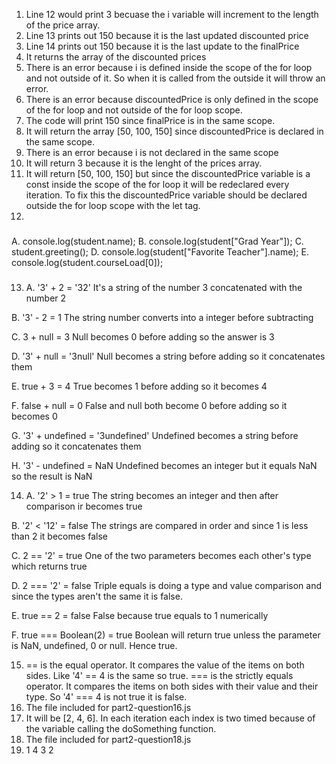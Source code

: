 1. Line 12 would print 3 becuase the i variable will increment to the length of the price array.
2. Line 13 prints out 150 because it is the last updated discounted price
3. Line 14 prints out 150 because it is the last update to the finalPrice
4. It returns the array of the discounted prices
5. There is an error because i is defined inside the scope of the for loop and not outside of it. So when it is called from the outside it will throw an error.
6. There is an error because discountedPrice is only defined in the scope of the for loop and not outside of the for loop scope.
7. The code will print 150 since finalPrice is in the same scope.
8. It will return the array [50, 100, 150] since discountedPrice is declared in the same scope.
9. There is an error because i is not declared in the same scope
10. It will return 3 because it is the lenght of the prices array.
11. It will return [50, 100, 150] but since the discountedPrice variable is a const inside the scope of the for loop it will be redeclared every iteration. To fix this the discountedPrice variable should be declared outside the for loop scope with the let tag.
12.
###
A. console.log(student.name);
B. console.log(student["Grad Year"]);
C. student.greeting();
D. console.log(student["Favorite Teacher"].name);
E. console.log(student.courseLoad[0]);
###
13.  A. '3' + 2 = '32'
It's a string of the number 3 concatenated with the number 2

B. '3' - 2 = 1
The string number converts into a integer before subtracting

C. 3 + null = 3
Null becomes  0 before adding so the answer is 3

D. '3' + null = '3null'
Null becomes a string before adding so it concatenates them

E. true + 3 = 4 
True becomes 1 before adding so it becomes 4

F. false + null = 0
False and null both become 0 before adding so it becomes 0

G. '3' + undefined = '3undefined'
Undefined becomes a string before adding so it concatenates them

H. '3' - undefined = NaN
Undefined becomes an integer but it equals NaN so the result is NaN

14. A. '2' > 1 = true
The string becomes an integer and then after comparison ir becomes true

B. '2' < '12' = false
The strings are compared in order and since 1 is less than 2 it becomes false

C. 2 == '2' = true
One of the two parameters becomes each other's type which returns true

D. 2 === '2' = false
Triple equals is doing a type and value comparison and since the types aren't the same it is false.

E. true == 2 = false 
False because true equals to 1 numerically

F. true === Boolean(2) = true
Boolean will return true unless the parameter is NaN, undefined, 0 or null. Hence true.

15. == is the equal operator. It compares the value of the items on both sides. Like '4' == 4 is the same so true. === is the strictly equals operator. It compares the items on both sides with their value and their type. So '4' === 4 is not true it is false.
16. The file included for part2-question16.js
17. It will be [2, 4, 6]. In each iteration each index is two timed because of the variable calling the doSomething function.
18. The file included for part2-question18.js
19. 1 4 3 2

